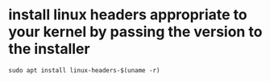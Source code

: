 # install linux headers appropriate to your kernel by passing the version to the installer
``` 
sudo apt install linux-headers-$(uname -r)
```
